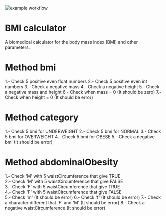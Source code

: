 ![example workflow](https://github.com/jmhorcas/bmicalc/actions/workflows/maven.yml/badge.svg)

# BMI calculator
A biomedical calculator for the body mass index (BMI) and other parameters.

# Method bmi
1.- Check 5 positive even float numbers
2.- Check 5 positive even int numbers
3.- Check a negative mass
4.- Check a negative height
5.- Check a negative mass and height
6.- Check when mass = 0 (It should be zero)
7.- Check when height = 0 (It should be error)

# Method category
1.- Check 5 bmi for UNDERWEIGHT
2.- Check 5 bmi for NORMAL
3.- Check 5 bmi for OVERWEIGHT
4.- Check 5 bmi for OBESE
5.- Check a negative bmi (It should be error)

# Method abdominalObesity
1.- Check 'M' with 5 waistCircumference that give TRUE     
2.- Check 'M' with 5 waistCircumference that give FALSE  
3.- Check 'F' with 5 waistCircumference that give TRUE  
4.- Check 'F' with 5 waistCircumference that give FALSE  
5.- Check 'm' (It should be error) 
6.- Check 'f' (It should be error)
7.- Check a character different that 'F' and 'M' (It should be error)
8.- Check a negative waistCircumference (It should be error)